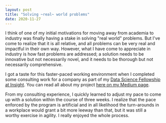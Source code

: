 ```yaml
---
layout: post
title: "Solving ~real~ world problems"
date: 2020-11-27
---
```


I think of one of my initial motivations for moving away from academia to industry was finally having a stake in solving "real world" problems. But I've come to realize that it is all relative, and all problems can be very real and impactful in their own way. However, what I have come to appreciate in industry is how fast problems are addressed; a solution needs to be innovative but not necessarily novel, and it needs to be thorough but not necessarily comprehensive. 

I got a taste for this faster-paced working environment when I completed some consulting work for a company as part of my <a href="https://insightfellows.com/data-science" target="_blank">Data Science Fellowship at Insight</a>. You can read all about my project <a href="https://towardsdatascience.com/uprooting-anomalies-in-online-user-behavior-34d88ab65035" target="_blank">here on my Medium page</a>. 

From my consulting experience, I quickly learned to adjust my pace to come up with a solution within the course of three weeks. I realize that the pace enforced by the program is artificial and in all likelihood the turn-arounds in a workplace would grant a bit more leeway than that, but it was still a worthy exercise in agility. I really enjoyed the whole process. 
